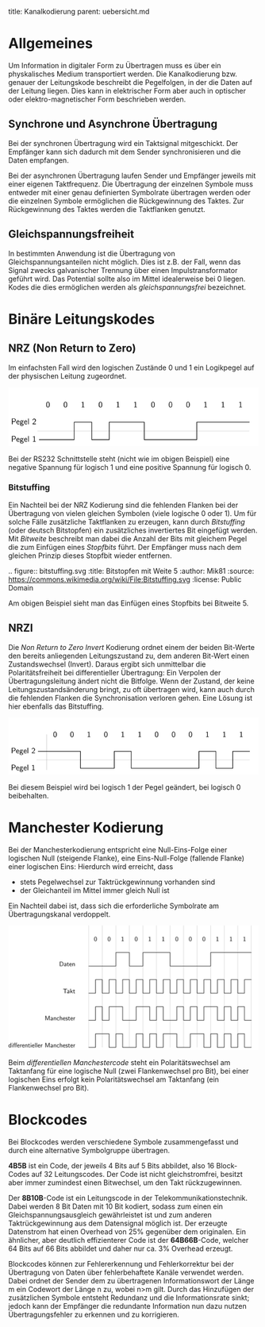 title: Kanalkodierung
parent: uebersicht.md

# Allgemeines
Um Information in digitaler Form zu Übertragen muss es über ein physkalisches Medium transportiert werden. Die Kanalkodierung bzw. genauer der Leitungskode beschreibt die Pegelfolgen, in der die Daten auf der Leitung liegen. Dies kann in elektrischer Form aber auch in optischer oder elektro-magnetischer Form beschrieben werden.

## Synchrone und Asynchrone Übertragung
Bei der synchronen Übertragung wird ein Taktsignal mitgeschickt. Der Empfänger kann sich dadurch mit dem Sender synchronisieren und die Daten empfangen.

Bei der asynchronen Übertragung laufen Sender und Empfänger jeweils mit einer eigenen Taktfrequenz. Die Übertragung der einzelnen Symbole muss entweder mit einer genau definierten Symbolrate übertragen werden oder die einzelnen Symbole ermöglichen die Rückgewinnung des Taktes. Zur Rückgewinnung des Taktes werden die Taktflanken genutzt.

## Gleichspannungsfreiheit
In bestimmten Anwendung ist die Übertragung von Gleichspannungsanteilen nicht möglich. Dies ist z.B. der Fall, wenn das Signal zwecks galvanischer Trennung über einen Impulstransformator geführt wird. Das Potential sollte also im Mittel idealerweise bei 0 liegen. Kodes die dies ermöglichen werden als *gleichspannungsfrei* bezeichnet.

# Binäre Leitungskodes
## NRZ (Non Return to Zero)
Im einfachsten Fall wird den logischen Zustände 0 und 1 ein Logikpegel auf der physischen Leitung zugeordnet.

![NRZ](nrz.svg)

Bei der RS232 Schnittstelle steht (nicht wie im obigen Beispiel) eine negative Spannung für logisch 1 und eine positive Spannung für logisch 0.

### Bitstuffing
Ein Nachteil bei der NRZ Kodierung sind die fehlenden Flanken bei der Übertragung von vielen gleichen Symbolen (viele logische 0 oder 1). Um für solche Fälle zusätzliche Taktflanken zu erzeugen, kann durch *Bitstuffing* (oder deutsch Bitstopfen) ein zusätzliches invertiertes Bit eingefügt werden. Mit *Bitweite* beschreibt man dabei die Anzahl der Bits mit gleichem Pegel die zum Einfügen eines *Stopfbits* führt. Der Empfänger muss nach dem gleichen Prinzip dieses Stopfbit wieder entfernen.

.. figure:: bitstuffing.svg
    :title: Bitstopfen mit Weite 5
    :author: Mik81
    :source: https://commons.wikimedia.org/wiki/File:Bitstuffing.svg
    :license: Public Domain

Am obigen Beispiel sieht man das Einfügen eines Stopfbits bei Bitweite 5.

## NRZI
Die *Non Return to Zero Invert* Kodierung ordnet einem der beiden Bit-Werte den bereits anliegenden Leitungszustand zu, dem anderen Bit-Wert einen Zustandswechsel (Invert). Daraus ergibt sich unmittelbar die Polaritätsfreiheit bei differentieller Übertragung: Ein Verpolen der Übertragungsleitung ändert nicht die Bitfolge. Wenn der Zustand, der keine Leitungszustandsänderung bringt, zu oft übertragen wird, kann auch durch die fehlenden Flanken die Synchronisation verloren gehen. Eine Lösung ist hier ebenfalls das Bitstuffing.

![NRZI](nrzi.svg)

Bei diesem Beispiel wird bei logisch 1 der Pegel geändert, bei logisch 0 beibehalten.

# Manchester Kodierung
Bei der Manchesterkodierung entspricht eine Null-Eins-Folge einer logischen Null (steigende Flanke), eine Eins-Null-Folge (fallende Flanke) einer logischen Eins:
Hierdurch wird erreicht, dass

* stets Pegelwechsel zur Taktrückgewinnung vorhanden sind
* der Gleichanteil im Mittel immer gleich Null ist

Ein Nachteil dabei ist, dass sich die erforderliche Symbolrate am Übertragungskanal verdoppelt.

![Machester Kodierung](manchester.svg)

Beim *differentiellen Manchestercode* steht ein Polaritätswechsel am Taktanfang für eine logische Null (zwei Flankenwechsel pro Bit), bei einer logischen Eins erfolgt kein Polaritätswechsel am Taktanfang (ein Flankenwechsel pro Bit).

# Blockcodes
Bei Blockcodes werden verschiedene Symbole zusammengefasst und durch eine alternative Symbolgruppe übertragen.

**4B5B** ist ein Code, der jeweils 4 Bits auf 5 Bits abbildet, also 16 Block-Codes auf 32 Leitungscodes. Der Code ist nicht gleichstromfrei, besitzt aber immer zumindest einen Bitwechsel, um den Takt rückzugewinnen.

Der **8B10B**-Code ist ein Leitungscode in der Telekommunikationstechnik. Dabei werden 8 Bit Daten mit 10 Bit kodiert, sodass zum einen ein Gleichspannungsausgleich gewährleistet ist und zum anderen Taktrückgewinnung aus dem Datensignal möglich ist. Der erzeugte Datenstrom hat einen Overhead von 25% gegenüber dem originalen. Ein ähnlicher, aber deutlich effizienterer Code ist der **64B66B**-Code, welcher 64 Bits auf 66 Bits abbildet und daher nur ca. 3% Overhead erzeugt.

Blockcodes können zur Fehlererkennung und Fehlerkorrektur bei der Übertragung von Daten über fehlerbehaftete Kanäle verwendet werden. Dabei ordnet der Sender dem zu übertragenen Informationswort der Länge m ein Codewort der Länge n zu, wobei n>m gilt. Durch das Hinzufügen der  zusätzlichen Symbole entsteht Redundanz und die Informationsrate sinkt; jedoch kann der Empfänger die redundante Information nun dazu nutzen Übertragungsfehler zu erkennen und zu korrigieren.
